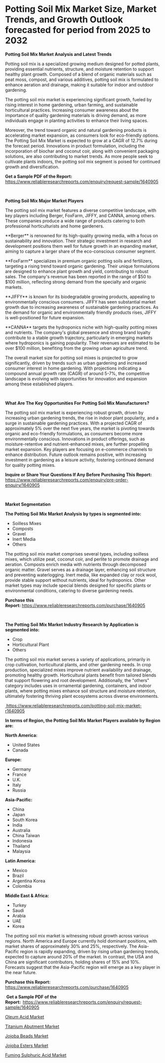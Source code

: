 <p><h1>Potting Soil Mix Market Size, Market Trends, and Growth Outlook forecasted for period from 2025 to 2032</h1></p><p><strong>Potting Soil Mix Market Analysis and Latest Trends</strong></p>
<p><p>Potting soil mix is a specialized growing medium designed for potted plants, providing essential nutrients, structure, and moisture retention to support healthy plant growth. Composed of a blend of organic materials such as peat moss, compost, and various additives, potting soil mix is formulated to enhance aeration and drainage, making it suitable for indoor and outdoor gardening. </p><p>The potting soil mix market is experiencing significant growth, fueled by rising interest in home gardening, urban farming, and sustainable horticultural practices. Increasing consumer awareness about the importance of quality gardening materials is driving demand, as more individuals engage in planting activities to enhance their living spaces. </p><p>Moreover, the trend toward organic and natural gardening products is accelerating market expansion, as consumers look for eco-friendly options. The Potting Soil Mix Market is expected to grow at a CAGR of 12.7% during the forecast period. Innovations in product formulation, including the incorporation of biochar and coconut coir, along with convenient packaging solutions, are also contributing to market trends. As more people seek to cultivate plants indoors, the potting soil mix segment is poised for continued growth and diversification.</p></p>
<p><strong>Get a Sample PDF of the Report:&nbsp;</strong> <a href="https://www.reliableresearchreports.com/enquiry/request-sample/1640905?utm_campaign=34&utm_medium=2&utm_source=Github&utm_content=ia&utm_term=30012025&utm_id=potting-soil-mix">https://www.reliableresearchreports.com/enquiry/request-sample/1640905</a></p>
<p>&nbsp;</p>
<p><strong>Potting Soil Mix Major Market Players</strong></p>
<p><p>The potting soil mix market features a diverse competitive landscape, with key players including Berger, FoxFarm, JIFFY, and CANNA, among others. These companies produce a wide range of products catering to both professional horticulturists and home gardeners. </p><p>**Berger** is renowned for its high-quality growing media, with a focus on sustainability and innovation. Their strategic investment in research and development positions them well for future growth in an expanding market, aiming to capture a larger share of the eco-conscious consumer segment.</p><p>**FoxFarm** specializes in premium organic potting soils and fertilizers, targeting a rising trend toward organic gardening. Their unique formulations are designed to enhance plant growth and yield, contributing to robust sales. The company's revenue has been reported in the range of $50 to $100 million, reflecting strong demand from the specialty and organic markets.</p><p>**JIFFY** is known for its biodegradable growing products, appealing to environmentally conscious consumers. JIFFY has seen substantial market growth due to increasing awareness of sustainable gardening practices. As the demand for organic and environmentally friendly products rises, JIFFY is well-positioned for future expansion.</p><p>**CANNA** targets the hydroponics niche with high-quality potting mixes and nutrients. The company's global presence and strong brand loyalty contribute to a stable growth trajectory, particularly in emerging markets where hydroponics is gaining popularity. Their revenues are estimated to be over $100 million, benefiting from the growing urban agriculture trend.</p><p>The overall market size for potting soil mixes is projected to grow significantly, driven by trends such as urban gardening and increased consumer interest in home gardening. With projections indicating a compound annual growth rate (CAGR) of around 5-7%, the competitive landscape is evolving with opportunities for innovation and expansion among these established players.</p></p>
<p>&nbsp;</p>
<p><strong>What Are The Key Opportunities For Potting Soil Mix Manufacturers?</strong></p>
<p><p>The potting soil mix market is experiencing robust growth, driven by increasing urban gardening trends, the rise in indoor plant popularity, and a surge in sustainable gardening practices. With a projected CAGR of approximately 5% over the next five years, the market is pivoting towards organic and eco-friendly formulations, as consumers become more environmentally conscious. Innovations in product offerings, such as moisture-retentive and nutrient-enhanced mixes, are further propelling market expansion. Key players are focusing on e-commerce channels to enhance distribution. Future outlook remains positive, with increasing investment in gardening as a leisure activity, fostering continued demand for quality potting mixes.</p></p>
<p><strong>Inquire or Share Your Questions If Any Before Purchasing This Report:</strong> <a href="https://www.reliableresearchreports.com/enquiry/pre-order-enquiry/1640905?utm_campaign=34&utm_medium=2&utm_source=Github&utm_content=ia&utm_term=30012025&utm_id=potting-soil-mix">https://www.reliableresearchreports.com/enquiry/pre-order-enquiry/1640905</a></p>
<p>&nbsp;</p>
<p><strong>Market Segmentation</strong></p>
<p><strong>The Potting Soil Mix Market Analysis by types is segmented into:</strong></p>
<p><ul><li>Soilless Mixes</li><li>Composts</li><li>Gravel</li><li>Inert Media</li><li>Others</li></ul></p>
<p><p>The potting soil mix market comprises several types, including soilless mixes, which utilize peat, coconut coir, and perlite to promote drainage and aeration. Composts enrich media with nutrients through decomposed organic matter. Gravel serves as a drainage layer, enhancing soil structure and preventing waterlogging. Inert media, like expanded clay or rock wool, provide stable support without nutrients, ideal for hydroponics. Other market types may include special blends designed for specific plants or environmental conditions, catering to diverse gardening needs.</p></p>
<p><strong>Purchase this Report:&nbsp;</strong><a href="https://www.reliableresearchreports.com/purchase/1640905?utm_campaign=34&utm_medium=2&utm_source=Github&utm_content=ia&utm_term=30012025&utm_id=potting-soil-mix">https://www.reliableresearchreports.com/purchase/1640905</a></p>
<p>&nbsp;</p>
<p><strong>The Potting Soil Mix Market Industry Research by Application is segmented into:</strong></p>
<p><ul><li>Crop</li><li>Horticultural Plant</li><li>Others</li></ul></p>
<p><p>The potting soil mix market serves a variety of applications, primarily in crop cultivation, horticultural plants, and other gardening needs. In crop production, specialized mixes improve nutrient availability and drainage, promoting healthy growth. Horticultural plants benefit from tailored blends that support flowering and root development. Additionally, the "others" category includes uses in ornamental gardening, containers, and indoor plants, where potting mixes enhance soil structure and moisture retention, ultimately fostering thriving plant ecosystems across diverse environments.</p></p>
<p><a href="https://www.reliableresearchreports.com/potting-soil-mix-market-r1640905?utm_campaign=34&utm_medium=2&utm_source=Github&utm_content=ia&utm_term=30012025&utm_id=potting-soil-mix">&nbsp;https://www.reliableresearchreports.com/potting-soil-mix-market-r1640905</a></p>
<p><strong>In terms of Region, the Potting Soil Mix Market Players available by Region are:</strong></p>
<p>
    <p> <strong> North America: </strong>
        <ul>
            <li>United States</li>
            <li>Canada</li>
        </ul>
        </p> 
    <p> <strong> Europe: </strong>
        <ul>
            <li>Germany</li>
            <li>France</li>
            <li>U.K.</li>
            <li>Italy</li>
            <li>Russia</li>
        </ul>
        </p> 
    <p> <strong> Asia-Pacific: </strong>
        <ul>
            <li>China</li>
            <li>Japan</li>
            <li>South Korea</li>
            <li>India</li>
            <li>Australia</li>
            <li>China Taiwan</li>
            <li>Indonesia</li>
            <li>Thailand</li>
            <li>Malaysia</li>
        </ul>
        </p> 
    <p> <strong> Latin America: </strong>
        <ul>
            <li>Mexico</li>
            <li>Brazil</li>
            <li>Argentina Korea</li>
            <li>Colombia</li>
        </ul>
        </p> 
    <p> <strong> Middle East & Africa: </strong>
        <ul>
            <li>Turkey</li>
            <li>Saudi</li>
            <li>Arabia</li>
            <li>UAE</li>
            <li>Korea</li>
        </ul>
    </p>
    </p>
<p><p>The potting soil mix market is witnessing robust growth across various regions. North America and Europe currently hold dominant positions, with market shares of approximately 30% and 25%, respectively. The Asia-Pacific region is rapidly expanding, driven by rising urban gardening trends, expected to capture around 20% of the market. In contrast, the USA and China are significant contributors, holding shares of 15% and 10%. Forecasts suggest that the Asia-Pacific region will emerge as a key player in the near future.</p></p>
<p><strong>Purchase this Report: </strong><a href="https://www.reliableresearchreports.com/purchase/1640905?utm_campaign=34&utm_medium=2&utm_source=Github&utm_content=ia&utm_term=30012025&utm_id=potting-soil-mix">https://www.reliableresearchreports.com/purchase/1640905</a></p>
<p>&nbsp;<strong>Get a Sample PDF of the Report:&nbsp;&nbsp;</strong><a href="https://www.reliableresearchreports.com/enquiry/request-sample/1640905?utm_campaign=34&utm_medium=2&utm_source=Github&utm_content=ia&utm_term=30012025&utm_id=potting-soil-mix">https://www.reliableresearchreports.com/enquiry/request-sample/1640905</a></p>
<p><strong></strong></p>
<p><p><a href="https://github.com/nafidurii/Market-Research-Report-List-1/blob/main/oleum-acid-market.md?utm_campaign=34&utm_medium=2&utm_source=Github&utm_content=ia&utm_term=30012025&utm_id=potting-soil-mix">Oleum Acid Market</a></p><p><a href="https://github.com/tumacaakesha78/Market-Research-Report-List-1/blob/main/titanium-abutment-market.md?utm_campaign=34&utm_medium=2&utm_source=Github&utm_content=ia&utm_term=30012025&utm_id=potting-soil-mix">Titanium Abutment Market</a></p><p><a href="https://github.com/pinzinyaah/Market-Research-Report-List-1/blob/main/jojoba-beads-market.md?utm_campaign=34&utm_medium=2&utm_source=Github&utm_content=ia&utm_term=30012025&utm_id=potting-soil-mix">Jojoba Beads Market</a></p><p><a href="https://github.com/dbichayison/Market-Research-Report-List-1/blob/main/jojoba-esters-market.md?utm_campaign=34&utm_medium=2&utm_source=Github&utm_content=ia&utm_term=30012025&utm_id=potting-soil-mix">Jojoba Esters Market</a></p><p><a href="https://github.com/gerlttameka883615/Market-Research-Report-List-1/blob/main/fuming-sulphuric-acid-market.md?utm_campaign=34&utm_medium=2&utm_source=Github&utm_content=ia&utm_term=30012025&utm_id=potting-soil-mix">Fuming Sulphuric Acid Market</a></p></p>